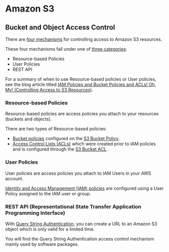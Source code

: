 # Amazon S3

## Bucket and Object Access Control

There are [four mechanisms](https://aws.amazon.com/s3/faqs/) for controlling access to Amazon S3 resources.

These four mechanisms fall under one of [three categories](https://docs.aws.amazon.com/AmazonS3/latest/dev/s3-access-control.html):

* Resource-based Policies
* User Policies
* REST API

For a summary of when to use Resource-based policies or User policies, see the blog article titled [IAM Policies and Bucket Policies and ACLs! Oh, My! (Controlling Access to S3 Resources)](https://aws.amazon.com/blogs/security/iam-policies-and-bucket-policies-and-acls-oh-my-controlling-access-to-s3-resources/).

### Resource-based Policies

Resource-based policies are access policies you attach to your resources (buckets and objects).

There are two types of Resource-based policies:

* [Bucket policies](https://docs.aws.amazon.com/AmazonS3/latest/dev/example-bucket-policies.html) configured on the [S3 Bucket Policy](https://docs.aws.amazon.com/AmazonS3/latest/user-guide/add-bucket-policy.html).
* [Access Control Lists (ACLs)](https://docs.aws.amazon.com/AmazonS3/latest/dev/acl-overview.html) which were created prior to IAM policies and is configured through the [S3 Bucket ACL](https://docs.aws.amazon.com/AmazonS3/latest/user-guide/set-bucket-permissions.html) .

### User Policies

User policies are access policies you attach to IAM Users in your AWS account.

[Identity and Access Management (IAM) policies](https://docs.aws.amazon.com/IAM/latest/UserGuide/access_policies_create.html) are configured using a User Policy assigned to the IAM user or group.

### REST API (Representational State Transfer Application Programming Interface)

With [Query String Authentication](https://docs.aws.amazon.com/AmazonS3/latest/API/sigv4-query-string-auth.html), you can create a URL to an Amazon S3 object which is only valid for a limited time.

You will find the Query String Authentication access control mechanism mainly used by software packages.

